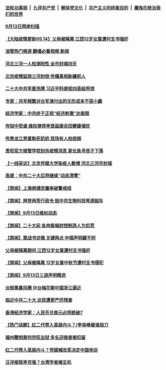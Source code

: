 ####  [法轮功真相](../../../../basic/blob/master/README.md?t=09141001) &nbsp;|&nbsp; [九评共产党](../../../../9ping.md/blob/master/README.md?t=09141001) &nbsp;|&nbsp; [解体党文化](../../../../jtdwh.md/blob/master/README.md?t=09141001)  &nbsp;|&nbsp; [共产主义的终极目的](../../../../gczydzjmd.md/blob/master/README.md?t=09141001) &nbsp;|&nbsp; [魔鬼在统治我们的世界](../../../../mgztzwmdsj.md/blob/master/README.md?t=09141001) 

#### [9月13日两岸扫描](../pages/prog204/a103527467.md?t=09141001) 

#### [【大陆疫情更新09.14】父母被隔离 江西12岁女童遭村支书强奸](../pages/prog204/a103516523.md?t=09141001) 

#### [油管热门频道 翻墙必看视频 新闻](http://45.76.130.85:81/youtube.html?09141001)

#### [河北三河一人检测阳性 全市封城四天](../pages/prog204/a103526607.md?t=09141001) 

#### [北京疫情延烧三河封控 传播真相新疆抓人](../pages/prog204/a103527459.md?t=09141001) 

#### [二十大中共军委洗牌 习近平料提拔四高级将领](../pages/prog204/a103526645.md?t=09141001) 

#### [专家：共军频繁对台军演付出的无形成本不容小觑](../pages/prog204/a103527301.md?t=09141001) 

#### [经济学家：中共终于正视“经济刺激”达极限](../pages/prog204/a103527258.md?t=09141001) 



#### [传狱中受虐  维权律师李昱函唐吉田健康堪忧](../pages/prog204/a103527354.md?t=09141001) 

#### [传黑龙江男童勒死奶奶 现场有人拍视频](../pages/prog204/a103527304.md?t=09141001) 

#### [贵阳官方接管学校封杀疫情消息 家长急寻孩子下落](../pages/prog204/a103527232.md?t=09141001) 

#### [【一线采访】北京传媒大学染疫人数增 河北三河市封城](../pages/prog204/a103527211.md?t=09141001) 

#### [高盛：中共二十大后将继续“动态清零”](../pages/prog204/a103527159.md?t=09141001) 

#### [【禁闻】上海商铺空置率破警戒线](../pages/prog204/a103527103.md?t=09141001) 

#### [【禁闻】拜登再签行政令 阻中共生物科技弯道超车](../pages/prog204/a103527105.md?t=09141001) 

#### [【禁闻】9月13日维权动态](../pages/prog204/a103527093.md?t=09141001) 

#### [【禁闻】二十大前 各地极端封控制造人为饥荒](../pages/prog204/a103527101.md?t=09141001) 

#### [【禁闻】栗战书访俄 关键两点 中俄声明藏不同](../pages/prog204/a103527099.md?t=09141001) 

#### [父母被隔离期间 江西12岁女童遭村支书强奸](../pages/prog204/a103526969.md?t=09141001) 

#### [【禁闻】父母被隔离 12岁女童中秋节遭村支书侵犯](../pages/prog204/a103527097.md?t=09141001) 

#### [【禁闻】9月13日三退声明精选](../pages/prog204/a103527095.md?t=09141001) 


#### [台脱离暴风圈 中台梅花朝中国浙江逼近](../pages/prog204/a103526828.md?t=09141001) 

#### [临近中共二十大 访民遭更严厉残害](../pages/prog204/a103526683.md?t=09141001) 

#### [香港经济学家：人民币兑美元必将跌破7](../pages/prog204/a103526679.md?t=09141001) 

#### [【热门话题】红二代卷入高层内斗？/李易峰替谁挡刀](../pages/prog204/a103526666.md?t=09141001) 

#### [福州鞭炮案何宗旺出狱 多名迎接者被扣留](../pages/prog204/a103526677.md?t=09141001) 

#### [红二代卷入高层内斗？党媒喊改革决定中国命运](../pages/prog204/a103526695.md?t=09141001) 

#### [汪洋接班李克强？台湾学者揭玄机](../pages/prog204/a103526656.md?t=09141001) 

<img src='http://gfw-breaker.win/goodnews/indexes/prog204.md' width='0px' height='0px'/>
